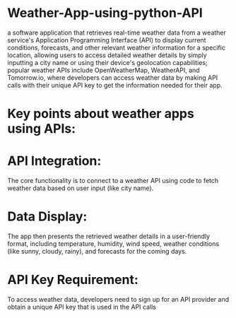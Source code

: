 # Weather-App-using-python-API
a software application that retrieves real-time weather data from a weather service's Application Programming Interface (API)
to display current conditions, forecasts, and other relevant weather information for a specific location, 
allowing users to access detailed weather details by simply inputting a city name or using their device's geolocation capabilities; 
popular weather APIs include OpenWeatherMap, WeatherAPI, and Tomorrow.io,
where developers can access weather data by making API calls with their unique API key to get the information needed for their app.

# Key points about weather apps using APIs:
# API Integration:
The core functionality is to connect to a weather API using code to fetch weather data based on user input (like city name). 
# Data Display:
The app then presents the retrieved weather details in a user-friendly format, including temperature, humidity, wind speed, 
weather conditions (like sunny, cloudy, rainy), and forecasts for the coming days. 
# API Key Requirement:
To access weather data, developers need to sign up for an API provider and obtain a unique API key that is used in the API calls
